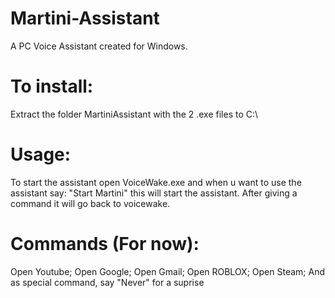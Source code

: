 # Martini-Assistant
A PC Voice Assistant created for Windows.

# To install:
Extract the folder MartiniAssistant with the 2 .exe files to C:\

# Usage:
To start the assistant open VoiceWake.exe and when u want to use the assistant say: "Start Martini" this will start the assistant. After giving a command it will go back to voicewake.

# Commands (For now):
Open Youtube;
Open Google;
Open Gmail;
Open ROBLOX;
Open Steam;
And as special command, say "Never" for a suprise
